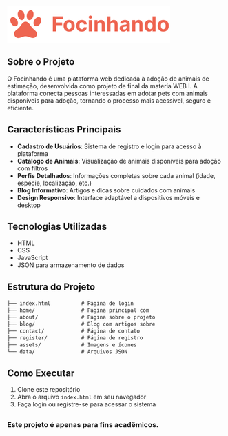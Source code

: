 ![Logo Focinhando](./assets/logo.svg)

## Sobre o Projeto

O Focinhando é uma plataforma web dedicada à adoção de animais de estimação, desenvolvida como projeto de final da materia WEB I. A plataforma conecta pessoas interessadas em adotar pets com animais disponíveis para adoção, tornando o processo mais acessível, seguro e eficiente.

## Características Principais

-   **Cadastro de Usuários**: Sistema de registro e login para acesso à plataforma
-   **Catálogo de Animais**: Visualização de animais disponíveis para adoção com filtros
-   **Perfis Detalhados**: Informações completas sobre cada animal (idade, espécie, localização, etc.)
-   **Blog Informativo**: Artigos e dicas sobre cuidados com animais
-   **Design Responsivo**: Interface adaptável a dispositivos móveis e desktop

## Tecnologias Utilizadas

-   HTML
-   CSS
-   JavaScript
-   JSON para armazenamento de dados

## Estrutura do Projeto

```
├── index.html          # Página de login
├── home/               # Página principal com
├── about/              # Página sobre o projeto
├── blog/               # Blog com artigos sobre
├── contact/            # Página de contato
├── register/           # Página de registro
├── assets/             # Imagens e ícones
└── data/               # Arquivos JSON
```

## Como Executar

1. Clone este repositório
2. Abra o arquivo `index.html` em seu navegador
3. Faça login ou registre-se para acessar o sistema

##

### Este projeto é apenas para fins acadêmicos.
